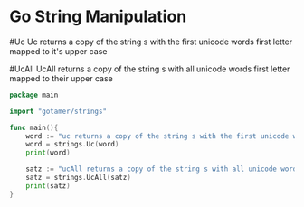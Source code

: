Go String Manipulation
=======

#Uc
Uc returns a copy of the string s with the first unicode words first letter mapped to it's upper case  

#UcAll
UcAll returns a copy of the string s with all unicode words first letter mapped to their upper case


```go
package main

import "gotamer/strings"

func main(){
	word := "uc returns a copy of the string s with the first unicode words first letter mapped to it's upper case\n"
	word = strings.Uc(word)
	print(word)

	satz := "ucAll returns a copy of the string s with all unicode words first letter mapped to their upper case\n"
	satz = strings.UcAll(satz)
	print(satz)
}
```